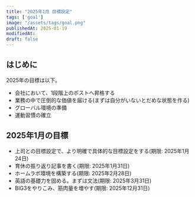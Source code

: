 ```yaml
---
title: "2025年1月 目標設定"
tags: ['goal']
image: "/assets/tags/goal.png"
publishedAt: 2025-01-19
modifiedAt:
draft: false
---
```

## はじめに
2025年の目標は以下。
- 会社において、1段階上のポストへ昇格する
- 業務の中で圧倒的な価値を届ける(まずは自分がいないとだめな状態を作る)
- グローバル環境の準備
- 運動習慣の確立

## 2025年1月の目標
- 上司との目標設定で、より明確で具体的な目標設定をする(期限: 2025年1月24日)
- 育休の振り返り記事を書く(期限: 2025年1月31日)
- ホームラボ環境を構築する(期限: 2025年2月28日)
- 英語の基礎力を固める。まずは文法(期限: 2025年3月31日)
- BIG3をやりこみ、筋肉量を増やす(期限: 2025年12月31日)
